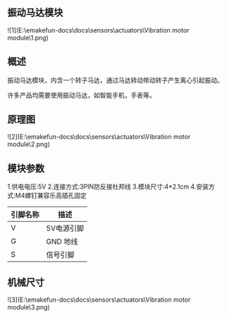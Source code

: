 ## 振动马达模块

![1](E:\emakefun-docs\docs\sensors\actuators\Vibration motor module\1.png)

## 概述

振动马达模块，内含一个转子马达，通过马达转动带动转子产生离心引起振动。

许多产品均需要使用振动马达，如智能手机，手表等。

## 原理图

![2](E:\emakefun-docs\docs\sensors\actuators\Vibration motor module\2.png)

## 模块参数

1.供电电压:5V
2.连接方式:3PIN防反接杜邦线
3.模块尺寸:4*2.1cm
4.安装方式:M4螺钉兼容乐高插孔固定

| 引脚名称 | 描述       |
| -------- | ---------- |
| V        | 5V电源引脚 |
| G        | GND 地线   |
| S        | 信号引脚   |





## 机械尺寸



![3](E:\emakefun-docs\docs\sensors\actuators\Vibration motor module\3.png)